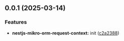 

## 0.0.1 (2025-03-14)


### Features


* **nestjs-mikro-orm-request-context:** init ([c2a2388](https://github.com/atls/nestjs/commit/c2a2388d6b01ddef65b0c85cd1510816f8880b34))


